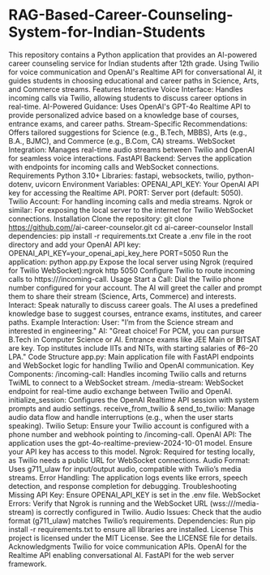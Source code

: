 # RAG-Based-Career-Counseling-System-for-Indian-Students
This repository contains a Python application that provides an AI-powered career counseling service for Indian students after 12th grade. Using Twilio for voice communication and OpenAI's Realtime API for conversational AI, it guides students in choosing educational and career paths in Science, Arts, and Commerce streams.
Features
Interactive Voice Interface: Handles incoming calls via Twilio, allowing students to discuss career options in real-time.
AI-Powered Guidance: Uses OpenAI's GPT-4o Realtime API to provide personalized advice based on a knowledge base of courses, entrance exams, and career paths.
Stream-Specific Recommendations: Offers tailored suggestions for Science (e.g., B.Tech, MBBS), Arts (e.g., B.A., BJMC), and Commerce (e.g., B.Com, CA) streams.
WebSocket Integration: Manages real-time audio streams between Twilio and OpenAI for seamless voice interactions.
FastAPI Backend: Serves the application with endpoints for incoming calls and WebSocket connections.
Requirements
Python 3.10+
Libraries: fastapi, websockets, twilio, python-dotenv, uvicorn
Environment Variables:
OPENAI_API_KEY: Your OpenAI API key for accessing the Realtime API.
PORT: Server port (default: 5050).
Twilio Account: For handling incoming calls and media streams.
Ngrok or similar: For exposing the local server to the internet for Twilio WebSocket connections.
Installation
Clone the repository:
git clone https://github.com/<your-username>/ai-career-counselor.git
cd ai-career-counselor
Install dependencies:
pip install -r requirements.txt
Create a .env file in the root directory and add your OpenAI API key:
OPENAI_API_KEY=your_openai_api_key_here
PORT=5050
Run the application:
python app.py
Expose the local server using Ngrok (required for Twilio WebSocket):ngrok http 5050
Configure Twilio to route incoming calls to https://<ngrok-url>/incoming-call.
Usage
Start a Call: Dial the Twilio phone number configured for your account. The AI will greet the caller and prompt them to share their stream (Science, Arts, Commerce) and interests.
Interact: Speak naturally to discuss career goals. The AI uses a predefined knowledge base to suggest courses, entrance exams, institutes, and career paths.
Example Interaction:
User: "I’m from the Science stream and interested in engineering."
AI: "Great choice! For PCM, you can pursue B.Tech in Computer Science or AI. Entrance exams like JEE Main or BITSAT are key. Top institutes include IITs and NITs, with starting salaries of ₹6–20 LPA."
Code Structure
app.py: Main application file with FastAPI endpoints and WebSocket logic for handling Twilio and OpenAI communication.
Key Components:
/incoming-call: Handles incoming Twilio calls and returns TwiML to connect to a WebSocket stream.
/media-stream: WebSocket endpoint for real-time audio exchange between Twilio and OpenAI.
initialize_session: Configures the OpenAI Realtime API session with system prompts and audio settings.
receive_from_twilio & send_to_twilio: Manage audio data flow and handle interruptions (e.g., when the user starts speaking).
Twilio Setup: Ensure your Twilio account is configured with a phone number and webhook pointing to /incoming-call.
OpenAI API: The application uses the gpt-4o-realtime-preview-2024-10-01 model. Ensure your API key has access to this model.
Ngrok: Required for testing locally, as Twilio needs a public URL for WebSocket connections.
Audio Format: Uses g711_ulaw for input/output audio, compatible with Twilio’s media streams.
Error Handling: The application logs events like errors, speech detection, and response completion for debugging.
Troubleshooting
Missing API Key: Ensure OPENAI_API_KEY is set in the .env file.
WebSocket Errors: Verify that Ngrok is running and the WebSocket URL (wss://<ngrok-url>/media-stream) is correctly configured in Twilio.
Audio Issues: Check that the audio format (g711_ulaw) matches Twilio’s requirements.
Dependencies: Run pip install -r requirements.txt to ensure all libraries are installed.
License
This project is licensed under the MIT License. See the LICENSE file for details.
Acknowledgments
Twilio for voice communication APIs.
OpenAI for the Realtime API enabling conversational AI.
FastAPI for the web server framework.

